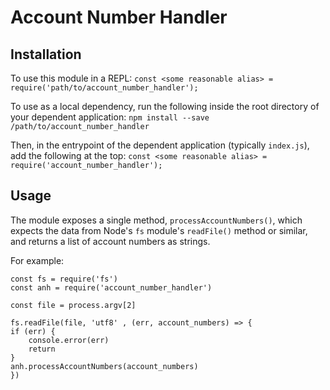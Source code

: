 # Account Number Handler
## Installation
To use this module in a REPL:
`const <some reasonable alias> = require('path/to/account_number_handler');`

To use as a local dependency, run the following inside the root directory of your dependent application:
`npm install --save /path/to/account_number_handler`

Then, in the entrypoint of the dependent application (typically `index.js`), add the following at the top:
`const <some reasonable alias> = require('account_number_handler');`

## Usage
The module exposes a single method, `processAccountNumbers()`, which expects the data from Node's `fs` module's `readFile()` method or similar, and returns a list of account numbers as strings.

For example:
```
const fs = require('fs')
const anh = require('account_number_handler')

const file = process.argv[2]

fs.readFile(file, 'utf8' , (err, account_numbers) => {
if (err) {
    console.error(err)
    return
}
anh.processAccountNumbers(account_numbers)
})
```
